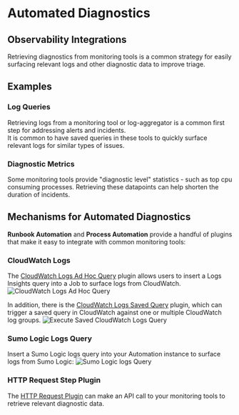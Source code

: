 # Automated Diagnostics

## Observability Integrations
Retrieving diagnostics from monitoring tools is a common strategy for easily surfacing relevant logs and other diagnostic data to improve triage.

## Examples

### Log Queries
Retrieving logs from a monitoring tool or log-aggregator is a common first step for addressing alerts and incidents.  
It is common to have saved queries in these tools to quickly surface relevant logs for similar types of issues.

### Diagnostic Metrics
Some monitoring tools provide "diagnostic level" statistics - such as top cpu consuming processes. Retrieving these datapoints can help shorten the duration of incidents.

## Mechanisms for Automated Diagnostics

**Runbook Automation** and **Process Automation** provide a handful of plugins that make it easy to integrate with common monitoring tools:

### CloudWatch Logs
The [CloudWatch Logs Ad Hoc Query](/manual/workflow-steps/aws-cloudwatch#execute-ad-hoc-cloudwatch-logs-query) plugin allows users to insert a Logs Insights query into a Job to surface logs from CloudWatch.
![CloudWatch Logs Ad Hoc Query](/assets/img/aws-cloudwatch-logs-query-string.png)<br>

In addition, there is the [CloudWatch Logs Saved Query](/manual/workflow-steps/aws-cloudwatch#execute-saved-cloudwatch-logs-query) plugin, which can trigger a saved query in CloudWatch against one or multiple CloudWatch log groups.
![Execute Saved CloudWatch Logs Query](/assets/img/cloudwatch-saved-query-fields.png)

### Sumo Logic Logs Query
Insert a Sumo Logic logs query into your Automation instance to surface logs from Sumo Logic:
![Sumo Logic logs Query](/assets/img/sumo-logic-create-query-example.png)<br>

### HTTP Request Step Plugin
The [HTTP Request Plugin](/manual/node-steps/builtin.html#http-node-step) can make an API call to your monitoring tools to retrieve relevant diagnostic data.
